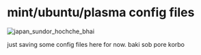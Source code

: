# mint/ubuntu/plasma config files

![japan_sundor_hochche_bhai](./.config/i3/background.jpg "lmao trolley" )

just saving some config files here for now. baki sob pore korbo